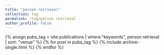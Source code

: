 ```yaml
---
title: "person retrieval"
collection: tag
permalink: /tag/person retrieval
author_profile: false
---
```

{% assign pubs_tag = site.publications | where:"keywords", person retrieval | sort: "venue" %}
{% for post in pubs_tag %}
  {% include archive-single.html %}
{% endfor %}
